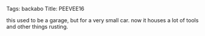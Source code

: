 Tags: backabo
Title: PEEVEE16
  
this used to be a garage, but for a very small car. now it houses a lot of tools and other things rusting.